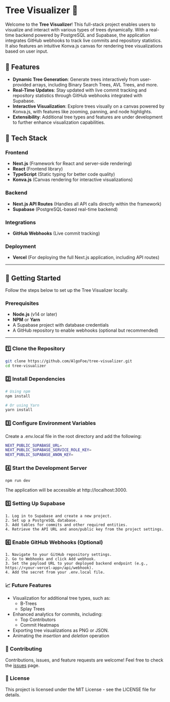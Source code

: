 # Tree Visualizer 🌳

Welcome to the **Tree Visualizer**! This full-stack project enables users to visualize and interact with various types of trees dynamically. With a real-time backend powered by PostgreSQL and Supabase, the application integrates GitHub webhooks to track live commits and repository statistics. It also features an intuitive Konva.js canvas for rendering tree visualizations based on user input.

## 🎯 Features

- **Dynamic Tree Generation**: Generate trees interactively from user-provided arrays, including Binary Search Trees, AVL Trees, and more.
- **Real-Time Updates**: Stay updated with live commit tracking and repository statistics through GitHub webhooks integrated with Supabase.
- **Interactive Visualization**: Explore trees visually on a canvas powered by Konva.js, with features like zooming, panning, and node highlights.
- **Extensibility**: Additional tree types and features are under development to further enhance visualization capabilities.

## 🔧 Tech Stack

### Frontend
- **Next.js** (Framework for React and server-side rendering)
- **React** (Frontend library)
- **TypeScript** (Static typing for better code quality)
- **Konva.js** (Canvas rendering for interactive visualizations)

### Backend
- **Next.js API Routes** (Handles all API calls directly within the framework)
- **Supabase** (PostgreSQL-based real-time backend)

### Integrations
- **GitHub Webhooks** (Live commit tracking)

### Deployment
- **Vercel** (For deploying the full Next.js application, including API routes)

---

## 🚀 Getting Started

Follow the steps below to set up the Tree Visualizer locally.

### Prerequisites
- **Node.js** (v14 or later)
- **NPM** or **Yarn**
- A Supabase project with database credentials
- A GitHub repository to enable webhooks (optional but recommended)

---

### 1️⃣ Clone the Repository

```bash
git clone https://github.com/AlgoFoe/tree-visualizer.git
cd tree-visualizer
```
### 2️⃣ Install Dependencies
```bash
# Using npm
npm install

# Or using Yarn
yarn install
```
### 3️⃣ Configure Environment Variables
Create a .env.local file in the root directory and add the following:
```bash
NEXT_PUBLIC_SUPABASE_URL=
NEXT_PUBLIC_SUPABASE_SERVICE_ROLE_KEY=
NEXT_PUBLIC_SUPABASE_ANON_KEY=
```
### 4️⃣ Start the Development Server
```bash
npm run dev
```
The application will be accessible at http://localhost:3000.

### 5️⃣ Setting Up Supabase
    1. Log in to Supabase and create a new project.
    2. Set up a PostgreSQL database.
    3. Add tables for commits and other required entities.
    4. Retrieve the API URL and anon/public key from the project settings.
### 6️⃣ Enable GitHub Webhooks (Optional)
    1. Navigate to your GitHub repository settings.
    2. Go to Webhooks and click Add webhook.
    3. Set the payload URL to your deployed backend endpoint (e.g., https://<your-vercel-app>/api/webhook).
    4. Add the secret from your .env.local file.
### 📈 Future Features
- Visualization for additional tree types, such as:
    - B-Trees
    - Splay Trees
- Enhanced analytics for commits, including:
    - Top Contributors
    - Commit Heatmaps
- Exporting tree visualizations as PNG or JSON.
- Animating the *insertion* and *deletion* operation

### 🤝 Contributing
Contributions, issues, and feature requests are welcome!
Feel free to check the [issues](https://github.com/AlgoFoe/tree-visualizer/issues) page.

### 📝 License
This project is licensed under the MIT License - see the LICENSE file for details.
